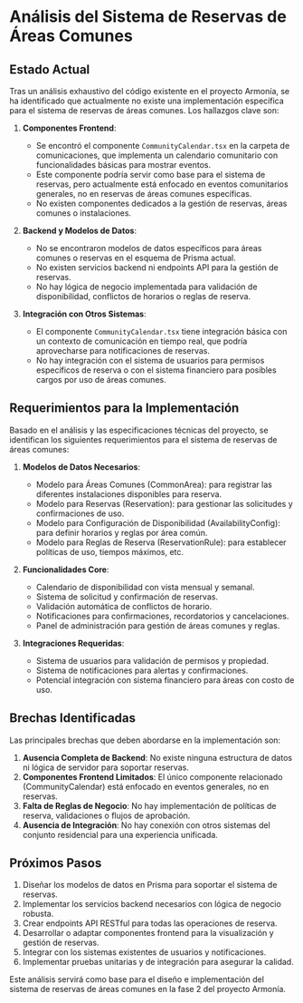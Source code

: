 # Análisis del Sistema de Reservas de Áreas Comunes

## Estado Actual

Tras un análisis exhaustivo del código existente en el proyecto Armonía, se ha identificado que actualmente no existe una implementación específica para el sistema de reservas de áreas comunes. Los hallazgos clave son:

1. **Componentes Frontend**:
   - Se encontró el componente `CommunityCalendar.tsx` en la carpeta de comunicaciones, que implementa un calendario comunitario con funcionalidades básicas para mostrar eventos.
   - Este componente podría servir como base para el sistema de reservas, pero actualmente está enfocado en eventos comunitarios generales, no en reservas de áreas comunes específicas.
   - No existen componentes dedicados a la gestión de reservas, áreas comunes o instalaciones.

2. **Backend y Modelos de Datos**:
   - No se encontraron modelos de datos específicos para áreas comunes o reservas en el esquema de Prisma actual.
   - No existen servicios backend ni endpoints API para la gestión de reservas.
   - No hay lógica de negocio implementada para validación de disponibilidad, conflictos de horarios o reglas de reserva.

3. **Integración con Otros Sistemas**:
   - El componente `CommunityCalendar.tsx` tiene integración básica con un contexto de comunicación en tiempo real, que podría aprovecharse para notificaciones de reservas.
   - No hay integración con el sistema de usuarios para permisos específicos de reserva o con el sistema financiero para posibles cargos por uso de áreas comunes.

## Requerimientos para la Implementación

Basado en el análisis y las especificaciones técnicas del proyecto, se identifican los siguientes requerimientos para el sistema de reservas de áreas comunes:

1. **Modelos de Datos Necesarios**:
   - Modelo para Áreas Comunes (CommonArea): para registrar las diferentes instalaciones disponibles para reserva.
   - Modelo para Reservas (Reservation): para gestionar las solicitudes y confirmaciones de uso.
   - Modelo para Configuración de Disponibilidad (AvailabilityConfig): para definir horarios y reglas por área común.
   - Modelo para Reglas de Reserva (ReservationRule): para establecer políticas de uso, tiempos máximos, etc.

2. **Funcionalidades Core**:
   - Calendario de disponibilidad con vista mensual y semanal.
   - Sistema de solicitud y confirmación de reservas.
   - Validación automática de conflictos de horario.
   - Notificaciones para confirmaciones, recordatorios y cancelaciones.
   - Panel de administración para gestión de áreas comunes y reglas.

3. **Integraciones Requeridas**:
   - Sistema de usuarios para validación de permisos y propiedad.
   - Sistema de notificaciones para alertas y confirmaciones.
   - Potencial integración con sistema financiero para áreas con costo de uso.

## Brechas Identificadas

Las principales brechas que deben abordarse en la implementación son:

1. **Ausencia Completa de Backend**: No existe ninguna estructura de datos ni lógica de servidor para soportar reservas.
2. **Componentes Frontend Limitados**: El único componente relacionado (CommunityCalendar) está enfocado en eventos generales, no en reservas.
3. **Falta de Reglas de Negocio**: No hay implementación de políticas de reserva, validaciones o flujos de aprobación.
4. **Ausencia de Integración**: No hay conexión con otros sistemas del conjunto residencial para una experiencia unificada.

## Próximos Pasos

1. Diseñar los modelos de datos en Prisma para soportar el sistema de reservas.
2. Implementar los servicios backend necesarios con lógica de negocio robusta.
3. Crear endpoints API RESTful para todas las operaciones de reserva.
4. Desarrollar o adaptar componentes frontend para la visualización y gestión de reservas.
5. Integrar con los sistemas existentes de usuarios y notificaciones.
6. Implementar pruebas unitarias y de integración para asegurar la calidad.

Este análisis servirá como base para el diseño e implementación del sistema de reservas de áreas comunes en la fase 2 del proyecto Armonía.
